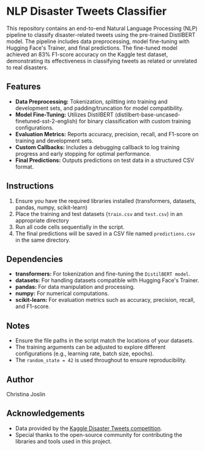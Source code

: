 # NLP Disaster Tweets Classifier 

This repository contains an end-to-end Natural Language Processing (NLP) pipeline to classify disaster-related tweets using the pre-trained DistilBERT model. The pipeline includes data preprocessing, model fine-tuning with Hugging Face's Trainer, and final predictions. The fine-tuned model achieved an 83% F1-score accuracy on the Kaggle test dataset, demonstrating its effectiveness in classifying tweets as related or unrelated to real disasters.

## Features 
- **Data Preprocessing:** Tokenization, splitting into training and development sets, and padding/truncation for model compatibility.
- **Model Fine-Tuning:** Utilizes DistilBERT (distilbert-base-uncased-finetuned-sst-2-english) for binary classification with custom training configurations.
- **Evaluation Metrics:** Reports accuracy, precision, recall, and F1-score on training and development sets.
- **Custom Callbacks:** Includes a debugging callback to log training progress and early stopping for optimal performance.
- **Final Predictions:** Outputs predictions on test data in a structured CSV format.
  
## Instructions 
1. Ensure you have the required libraries installed (transformers, datasets, pandas, numpy, scikit-learn)
2. Place the training and test datasets (`train.csv` and `test.csv`) in an appropriate directory
3. Run all code cells sequentially in the script.
4. The final predictions will be saved in a CSV file named `predictions.csv` in the same directory.

## Dependencies 
- **transformers:** For tokenization and fine-tuning the `DistilBERT model`.
- **datasets:** For handling datasets compatible with Hugging Face's Trainer.
- **pandas:** For data manipulation and processing.
- **numpy:** For numerical computations.
- **scikit-learn:** For evaluation metrics such as accuracy, precision, recall, and F1-score.

## Notes 
- Ensure the file paths in the script match the locations of your datasets.
- The training arguments can be adjusted to explore different configurations (e.g., learning rate, batch size, epochs).
- The `random_state = 42` is used throughout to ensure reproducibility.

## Author 
Christina Joslin 

## Acknowledgements 
- Data provided by the [Kaggle Disaster Tweets competition](https://www.kaggle.com/competitions/nlp-getting-started).
- Special thanks to the open-source community for contributing the libraries and tools used in this project.
